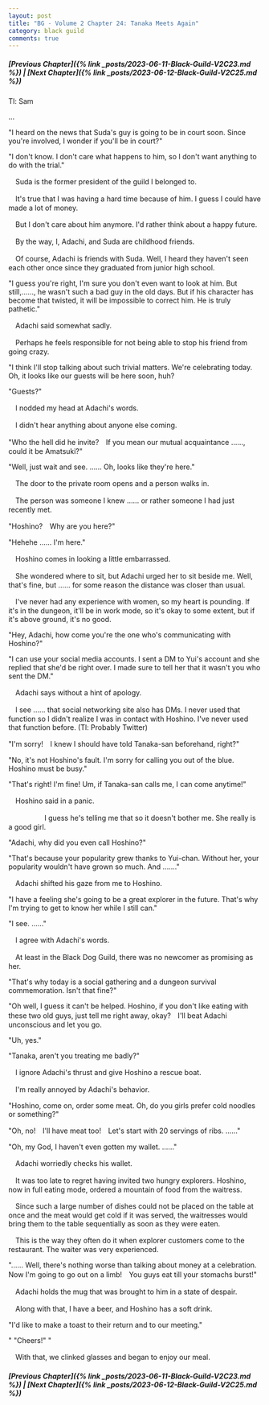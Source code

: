 ```yaml
---
layout: post
title: "BG - Volume 2 Chapter 24: Tanaka Meets Again"
category: black guild
comments: true
---
```


##### [Previous Chapter]({% link _posts/2023-06-11-Black-Guild-V2C23.md %}) \| [Next Chapter]({% link _posts/2023-06-12-Black-Guild-V2C25.md %})



Tl: Sam

…

"I heard on the news that Suda's guy is going to be in court soon. Since you're involved, I wonder if you'll be in court?"

"I don't know. I don't care what happens to him, so I don't want anything to do with the trial."


　Suda is the former president of the guild I belonged to.

　It's true that I was having a hard time because of him. I guess I could have made a lot of money.

　But I don't care about him anymore. I'd rather think about a happy future.
<!--more-->


　By the way, I, Adachi, and Suda are childhood friends.

　Of course, Adachi is friends with Suda. Well, I heard they haven't seen each other once since they graduated from junior high school.



"I guess you're right, I'm sure you don't even want to look at him. But still,......, he wasn't such a bad guy in the old days. But if his character has become that twisted, it will be impossible to correct him. He is truly pathetic."


　Adachi said somewhat sadly.

　Perhaps he feels responsible for not being able to stop his friend from going crazy.


"I think I'll stop talking about such trivial matters. We're celebrating today. Oh, it looks like our guests will be here soon, huh?

"Guests?"


　I nodded my head at Adachi's words.

　I didn't hear anything about anyone else coming.


"Who the hell did he invite?　If you mean our mutual acquaintance ......, could it be Amatsuki?"

"Well, just wait and see. ...... Oh, looks like they're here."


　The door to the private room opens and a person walks in.

　The person was someone I knew ...... or rather someone I had just recently met.


"Hoshino?　Why are you here?"

"Hehehe ...... I'm here."


　Hoshino comes in looking a little embarrassed.

　She wondered where to sit, but Adachi urged her to sit beside me. Well, that's fine, but ...... for some reason the distance was closer than usual.

　I've never had any experience with women, so my heart is pounding. If it's in the dungeon, it'll be in work mode, so it's okay to some extent, but if it's above ground, it's no good.

"Hey, Adachi, how come you're the one who's communicating with Hoshino?"

"I can use your social media accounts. I sent a DM to Yui's account and she replied that she'd be right over. I made sure to tell her that it wasn't you who sent the DM."


　Adachi says without a hint of apology.

　I see ...... that social networking site also has DMs. I never used that function so I didn't realize I was in contact with Hoshino. I've never used that function before. (Tl: Probably Twitter)


"I'm sorry!　I knew I should have told Tanaka-san beforehand, right?"

"No, it's not Hoshino's fault. I'm sorry for calling you out of the blue. Hoshino must be busy."

"That's right! I'm fine! Um, if Tanaka-san calls me, I can come anytime!"


　Hoshino said in a panic.

　 　 　 　 I guess he's telling me that so it doesn't bother me. She really is a good girl.


"Adachi, why did you even call Hoshino?"

"That's because your popularity grew thanks to Yui-chan. Without her, your popularity wouldn't have grown so much. And ......."


　Adachi shifted his gaze from me to Hoshino.


"I have a feeling she's going to be a great explorer in the future. That's why I'm trying to get to know her while I still can."

"I see. ......"


　I agree with Adachi's words.

　At least in the Black Dog Guild, there was no newcomer as promising as her.


"That's why today is a social gathering and a dungeon survival commemoration. Isn't that fine?"

"Oh well, I guess it can't be helped. Hoshino, if you don't like eating with these two old guys, just tell me right away, okay?　I'll beat Adachi unconscious and let you go.

"Uh, yes."

"Tanaka, aren't you treating me badly?"


　I ignore Adachi's thrust and give Hoshino a rescue boat.

　I'm really annoyed by Adachi's behavior.


"Hoshino, come on, order some meat. Oh, do you girls prefer cold noodles or something?"

"Oh, no!　I'll have meat too!　Let's start with 20 servings of ribs. ......"

"Oh, my God, I haven't even gotten my wallet. ......"


　Adachi worriedly checks his wallet.

　It was too late to regret having invited two hungry explorers. Hoshino, now in full eating mode, ordered a mountain of food from the waitress.


　Since such a large number of dishes could not be placed on the table at once and the meat would get cold if it was served, the waitresses would bring them to the table sequentially as soon as they were eaten.

　This is the way they often do it when explorer customers come to the restaurant. The waiter was very experienced.


"...... Well, there's nothing worse than talking about money at a celebration. Now I'm going to go out on a limb!　You guys eat till your stomachs burst!"


　Adachi holds the mug that was brought to him in a state of despair.


　Along with that, I have a beer, and Hoshino has a soft drink.


"I'd like to make a toast to their return and to our meeting."

" "Cheers!" "


　With that, we clinked glasses and began to enjoy our meal.


##### [Previous Chapter]({% link _posts/2023-06-11-Black-Guild-V2C23.md %}) \| [Next Chapter]({% link _posts/2023-06-12-Black-Guild-V2C25.md %})